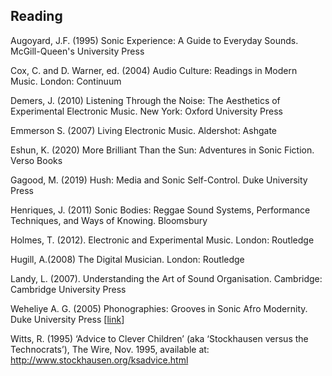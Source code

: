 ## Reading
Augoyard, J.F. (1995) Sonic Experience: A Guide to Everyday Sounds. McGill-Queen's University Press

Cox, C. and D. Warner, ed. (2004) Audio Culture: Readings in Modern Music. London: Continuum

Demers, J. (2010) Listening Through the Noise: The Aesthetics of Experimental Electronic Music. New York: Oxford University Press

Emmerson S. (2007) Living Electronic Music. Aldershot: Ashgate

Eshun, K. (2020) More Brilliant Than the Sun: Adventures in Sonic Fiction. Verso Books

Gagood, M. (2019) Hush: Media and Sonic Self-Control. Duke University Press

Henriques, J. (2011) Sonic Bodies: Reggae Sound Systems, Performance Techniques, and Ways of Knowing. Bloomsbury

Holmes, T. (2012). Electronic and Experimental Music. London: Routledge

Hugill, A.(2008) The Digital Musician. London: Routledge

Landy, L. (2007). Understanding the Art of Sound Organisation. Cambridge: Cambridge University Press

Weheliye A. G. (2005) Phonographies: Grooves in Sonic Afro Modernity. Duke University Press [[link](https://www.goodreads.com/author/show/459722.Alexander_G_Weheliye)]

Witts, R. (1995) ‘Advice to Clever Children’ (aka ‘Stockhausen versus the Technocrats’), The Wire, Nov. 1995, available at: http://www.stockhausen.org/ksadvice.html

